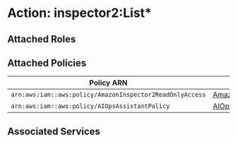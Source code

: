 # Action: inspector2:List*

## Attached Roles

## Attached Policies

| Policy ARN | Policy Name |
|------------|-------------|
| `arn:aws:iam::aws:policy/AmazonInspector2ReadOnlyAccess` | [AmazonInspector2ReadOnlyAccess](../policies.md#amazoninspector2readonlyaccess) |
| `arn:aws:iam::aws:policy/AIOpsAssistantPolicy` | [AIOpsAssistantPolicy](../policies.md#aiopsassistantpolicy) |

## Associated Services

